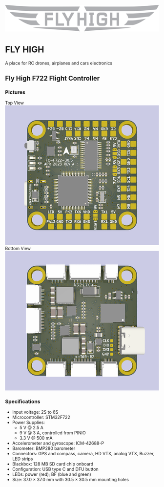 ![logo](resources/logo-flyhigh.svg)

# FLY HIGH

A place for RC drones, airplanes and cars electronics

## Fly High F722 Flight Controller

### Pictures

Top View
![F722TopView](resources/BF-FC-F722-TOP.png)
Bottom View
![F722BottomView](resources/BF-FC-F722-BOTTOM.png)

### Specifications

- Input voltage: 2S to 6S
- Microcontroller: STM32F722
- Power Supplies:
	- 5 V @ 2.5 A
	- 9 V @ 3 A, controlled from PINIO
	- 3.3 V @ 500 mA
- Accelerometer and gyroscope: ICM-42688-P
- Barometer: BMP280 barometer
- Connectors: GPS and compass, camera, HD VTX, analog VTX, Buzzer, LED strips
- Blackbox: 128 MB SD card chip onboard
- Configuration: USB type C and DFU button
- LEDs: power (red); BF (blue and green)
- Size: 37.0 × 37.0 mm with 30.5 × 30.5 mm mounting holes
